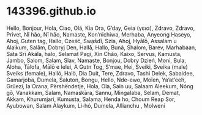 # 143396.github.io
Hello, Bonjour, Hola, Ciao, Olá, Kia Ora, G’day, Geia (γεια), Zdravo, Zdravo, Privet, Nǐ hǎo, Nǐ hǎo, Namaste, Kon’nichiwa, Merhaba, Anyeong Haseyo, Ahoj, Guten tag, Hallo, Cześć, S̄wạs̄dī, Szia, Ahoj, Hyālō, Assalam u Alaikum, Salām, Dobryj Den, Hallå, Hallo, Bunâ, Shalom, Barev, Marhabaan, Sata Srī Akāla, halo, Selamat Pagi, Xin Chào, Kaixo, Servus, Kamusta, Jambo, Salom, Salam, Slav, Namaste, Bonjou, Dobry Dzień, Moni, Bula, Aloha, Tālofa, Mālō e lelei, A Gutn Tog, S’mae, Hei, Sveiki, Sveika (male) Sveiks (female), Halló, Halò, Dia Duit, Tere, Zdravo, Tashi Delek, Sabaidee, Gamarjoba, Dumela, Saluton, Bongu, Hello, Nde-ewo, Moïen, Ya’at’eeh, Grüezi, Ia Orana, Përshëndetje, Hola, Ola, Sain uu, Salaam Aleekum, Nóng gō, Vanakkam, Salam, Namaskāra, Sannu, Mingalaba, Selam, Demat, Akkam, Khurumjari, Kumusta, Salama, Henda ho, Choum Reap Sor, Ayubowan, Salam Alaykum, Li-hó, Dumela, Allianchu , Molweni
